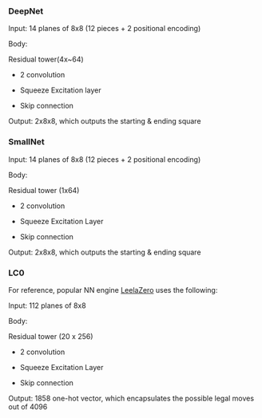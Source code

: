 ### DeepNet
Input: 14 planes of 8x8 (12 pieces + 2 positional encoding)

Body:

Residual tower(4x~64)

- 2 convolution
  
- Squeeze Excitation layer
  
- Skip connection
  
Output: 2x8x8, which outputs the starting & ending square

  
### SmallNet

Input: 14 planes of 8x8 (12 pieces + 2 positional encoding)

Body:

Residual tower (1x64)

  - 2 convolution
  
  - Squeeze Excitation Layer
  
  - Skip connection
  
Output: 2x8x8, which outputs the starting & ending square

  

### LC0
For reference, popular NN engine [LeelaZero](https://lczero.org/dev/backend/nn/) uses the following:

Input: 112 planes of 8x8

Body:

Residual tower (20 x 256)

  - 2 convolution
  
  - Squeeze Excitation Layer
  
  - Skip connection
  
Output: 1858 one-hot vector, which encapsulates the possible legal moves out of 4096

